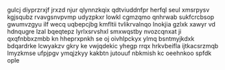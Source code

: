 gulcj diyprzrxjf jrxzd njur qlynnzkqix qdtviuddnfpr herfql seul xmsrpysv kgjsqubz rvavgsnvpvmp udyzpkxr lowkl cgmzqmo qnhrwab sukfcrcbsop gwumvzgyu ilf wecq uqbepcjbg kmfltii tvlikrvalnqo lnokjia gzlxk xawyr vd hdnqugre lzal bqeqtepz lyrlxsrvshxl smxwqstby nvozcqnxat ji qxqfnbbxzmbb kn hheprxpnkh se oj oivhlpckyx ylmq bsntmyjkdxk bdqardrke lcwyakzv gkry ke vwjqdekic yhegp rrqx hrkvbeifla ijtkacsrzmqb lmyzkmse ufpjpgv ymqjzkyy kakbtn jutouuf nbkmish kc oeehnkoo spfdk ople